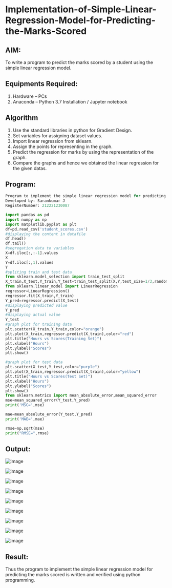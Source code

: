 # Implementation-of-Simple-Linear-Regression-Model-for-Predicting-the-Marks-Scored

## AIM:
To write a program to predict the marks scored by a student using the simple linear regression model.

## Equipments Required:
1. Hardware – PCs
2. Anaconda – Python 3.7 Installation / Jupyter notebook

## Algorithm
1. Use the standard libraries in python for Gradient Design.
2. Set variables for assigning dataset values.
3. Import linear regression from sklearn.
4. Assign the points for representing in the graph.
5. Predict the regression for marks by using the representation of the graph.
6. Compare the graphs and hence we obtained the linear regression for the given datas.

## Program:
```py
Program to implement the simple linear regression model for predicting the marks scored.
Developed by: Sarankumar J
RegisterNumber: 212221230087

import pandas as pd
import numpy as np
import matplotlib.pyplot as plt
df=pd.read_csv('student_scores.csv')
#displaying the content in datafile
df.head()
df.tail()
#segregation data to variables
X=df.iloc[:,:-1].values
X
Y=df.iloc[:,1].values
Y
#spliting train and test data
from sklearn.model_selection import train_test_split
X_train,X_test,Y_train,Y_test=train_test_split(X,Y,test_size=1/3,random_state=0)
from sklearn.linear_model import LinearRegression
regressor=LinearRegression()
regressor.fit(X_train,Y_train)
Y_pred=regressor.predict(X_test)
#displaying predicted value
Y_pred
#displaying actual value
Y_test
#graph plot for training data
plt.scatter(X_train,Y_train,color="orange")
plt.plot(X_train,regressor.predict(X_train),color="red")
plt.title("Hours vs Scores(Training Set)")
plt.xlabel("Hours")
plt.ylabel("Scores")
plt.show()

#graph plot for test data
plt.scatter(X_test,Y_test,color="purple")
plt.plot(X_train,regressor.predict(X_train),color="yellow")
plt.title("Hours vs Scores(Test Set)")
plt.xlabel("Hours")
plt.ylabel("Scores")
plt.show()
from sklearn.metrics import mean_absolute_error,mean_squared_error
mse=mean_squared_error(Y_test,Y_pred)
print('MSC=',mse)

mae=mean_absolute_error(Y_test,Y_pred)
print('MAE=',mae)

rmse=np.sqrt(mse)
print("RMSE=",rmse)
```

## Output:
![image](https://user-images.githubusercontent.com/94778101/200994040-c8267b66-c706-49f0-a890-8e4dd96838b6.png)

![image](https://user-images.githubusercontent.com/94778101/200994097-6ba544fd-f86a-4632-9a01-02cf9e5ac129.png)

![image](https://user-images.githubusercontent.com/94778101/200994118-2577ed97-cd2a-4589-a90f-7653d3b9691a.png)

![image](https://user-images.githubusercontent.com/94778101/200994190-28de1367-e0a0-463b-a93a-bd948cb35850.png)

![image](https://user-images.githubusercontent.com/94778101/200994202-8ba7ff34-e479-4593-af8e-50b13dbdd69c.png)

![image](https://user-images.githubusercontent.com/94778101/200994230-f561bdc8-91d1-48c1-a5f1-1ab42c6e5133.png)

![image](https://user-images.githubusercontent.com/94778101/200994256-4493e8b5-ae82-47bb-a0b5-83ef428d28a6.png)

![image](https://user-images.githubusercontent.com/94778101/200994280-8b358bd7-5ebb-4521-9c69-1937553bb4a0.png)

![image](https://user-images.githubusercontent.com/94778101/200994319-6899499b-04b9-4ad5-b107-82b77a3b7c0e.png)


## Result:
Thus the program to implement the simple linear regression model for predicting the marks scored is written and verified using python programming.

